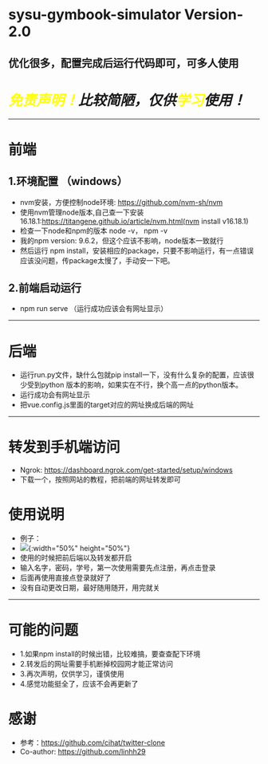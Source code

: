 # sysu-gymbook-simulator Version-2.0
优化很多，配置完成后运行代码即可，可多人使用
---
# ***<font color=yellow>免责声明！</font>比较简陋，仅供<font color=yellow>学习</font>使用！***
---
# 前端

## 1.环境配置 （windows）
- nvm安装，方便控制node环境: https://github.com/nvm-sh/nvm
- 使用nvm管理node版本,自己查一下安装16.18.1:https://titangene.github.io/article/nvm.html(nvm install v16.18.1)
- 检查一下node和npm的版本 node -v， npm -v
- 我的npm version: 9.6.2，但这个应该不影响，node版本一致就行
- 然后运行 npm install，安装相应的package，只要不影响运行，有一点错误应该没问题，传package太慢了，手动安一下吧。
  
## 2.前端启动运行
- npm run serve （运行成功应该会有网址显示）
---
# 后端
- 运行run.py文件，缺什么包就pip install一下，没有什么复杂的配置，应该很少受到python 版本的影响，如果实在不行，换个高一点的python版本。
- 运行成功会有网址显示
- 把vue.config.js里面的target对应的网址换成后端的网址
---
# 转发到手机端访问
- Ngrok: https://dashboard.ngrok.com/get-started/setup/windows
- 下载一个，按照网站的教程，把前端的网址转发即可

# 使用说明
- 例子：
- ![](https://github.com/Yuanky123/SYSU-gymbook-simulator/blob/main/472835aeabb244e41fc7aae634ee2e0a.gif){:width="50%" height="50%"}
- 使用的时候把前后端以及转发都开启
- 输入名字，密码，学号，第一次使用需要先点注册，再点击登录
- 后面再使用直接点登录就好了
- 没有自动更改日期，最好随用随开，用完就关
---
# 可能的问题
- 1.如果npm install的时候出错，比较难搞，要查查配下环境
- 2.转发后的网址需要手机断掉校园网才能正常访问
- 3.再次声明，仅供学习，谨慎使用
- 4.感觉功能挺全了，应该不会再更新了

# 感谢
- 参考：https://github.com/cihat/twitter-clone
- Co-author: https://github.com/linhh29
